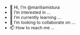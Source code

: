- 👋 Hi, I’m @mariliamistura
- 👀 I’m interested in ...
- 🌱 I’m currently learning ...
- 💞️ I’m looking to collaborate on ...
- 📫 How to reach me ...

<!---
mariliamistura/mariliamistura is a ✨ special ✨ repository because its `README.md` (this file) appears on your GitHub profile.
You can click the Preview link to take a look at your changes.
--->

